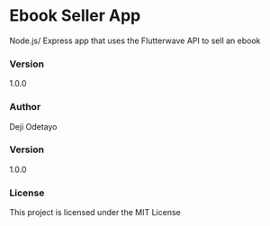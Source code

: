 # Ebook Seller App

Node.js/ Express app that uses the Flutterwave API to sell an ebook

### Version
1.0.0


### Author

Deji Odetayo

### Version

1.0.0

### License

This project is licensed under the MIT License
